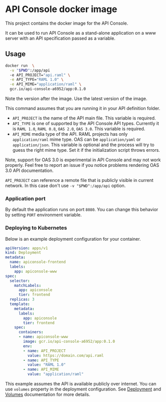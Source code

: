 # API Console docker image

This project contains the docker image for the API Console.

It can be used to run API Console as a stand-alone application on a www server with an API specification passed as a variable.

## Usage

```sh
docker run  \
  -v "$PWD":/app/api
  -e API_PROJECT="api.raml" \
  -e API_TYPE="RAML 1.0" \
  -e API_MIME="application/raml" \
  gcr.io/api-console-a6952/app:0.1.0
```

Note the version after the image. Use the latest version of the image.

This command assumes that you are running it in your API definition folder.

- `API_PROJECT` is the name of the API main file. This variable is required.
- `API_TYPE` is one of supported by the API Console API types. Currently it is `RAML 1.0`, `RAML 0.8`, `OAS 2.0`, `OAS 3.0`. This variable is required.
- `API_MIME` media type of the API. RAML projects has only `application/raml` mime type. OAS can be `application/yaml` or `application/json`. This variable is optional and the process will try to guess the right mime type. Set it if the initialization script throws errors.

Note, support for OAS 3.0 is experimental in API Console and may not work properly. Feel free to report an issue if you notice problems rendering OAS 3.0 API documentation.

`API_PROJECT` can reference a remote file that is publicly visible in current network. In this case don't use `-v "$PWD":/app/api` option.

### Application port

By default the application runs on port `8080`. You can change this behavior by setting `PORT` environment variable.

### Deploying to Kubernetes

Below is an example deployment configuration for your container.

```yaml
apiVersion: apps/v1
kind: Deployment
metadata:
  name: apiconsole-frontend
  labels:
    app: apiconsole-www
spec:
  selector:
    matchLabels:
      app: apiconsole
      tier: frontend
  replicas: 3
  template:
    metadata:
      labels:
        app: apiconsole
        tier: frontend
    spec:
      containers:
      - name: apiconsole-www
        image: gcr.io/api-console-a6952/app:0.1.0
        env:
        - name: API_PROJECT
          value: https://domain.com/api.raml
        - name: API_TYPE
          value: "RAML 1.0"
        - name: API_MIME
          value: "application/raml"
```

This example assumes the API is available publicly over internet. You can use `volumes` property in the deployment configuration.
See [Deployment](https://kubernetes.io/docs/concepts/workloads/controllers/deployment/) and [Volumes](https://kubernetes.io/docs/concepts/storage/volumes/) documentation
for more details.
